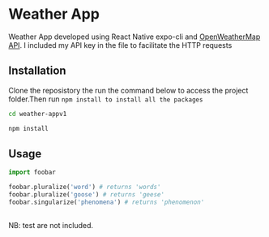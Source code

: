 # Weather App

Weather App developed using React Native expo-cli and [OpenWeatherMap API](https://openweathermap.org/).
I included my API key in the file to facilitate the HTTP requests

## Installation

Clone the reposistory the run the command below to access the project folder.Then run `npm install to install all the packages`

```bash
cd weather-appv1

npm install
```

## Usage

```python
import foobar

foobar.pluralize('word') # returns 'words'
foobar.pluralize('goose') # returns 'geese'
foobar.singularize('phenomena') # returns 'phenomenon'
```
##
NB: test are not included.